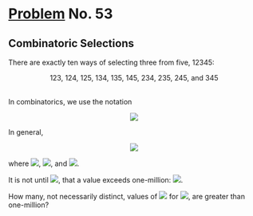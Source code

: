 # [Problem](https://projecteuler.net/problem=53) No. 53

## Combinatoric Selections

There are exactly ten ways of selecting three from five, 12345:

<div align="center">
123, 124, 125, 134, 135, 145, 234, 235, 245, and 345
</div>
<br>

In combinatorics, we use the notation

<div align="center"><img style="background: white;" src="https://render.githubusercontent.com/render/math?math=%5Cdisplaystyle%20%5Cbinom%205%203%20%3D%2010%0D"></div>

<!-- LaTeX Format
$$
\displaystyle \binom 5 3 = 10
$$ --> 

In general, 

<div align="center"><img style="background: white;" src="https://render.githubusercontent.com/render/math?math=%5Cdisplaystyle%20%5Cbinom%20n%20r%20%3D%20%5Cdfrac%7Bn!%7D%7Br!(n-r)!%7D%0D"></div>

<!-- LaTeX Format 
$$
\displaystyle \binom n r = \dfrac{n!}{r!(n-r)!}
$$ --> 

where <img style="background: white;" src="https://render.githubusercontent.com/render/math?math=r%20%5Cle%20n%0D">, <img style="background: white;" src="https://render.githubusercontent.com/render/math?math=n!%20%3D%20n%20%5Ctimes%20(n-1)%20%5Ctimes%20...%20%5Ctimes%203%20%5Ctimes%202%20%5Ctimes%201%0D">, and <img style="background: white;" src="https://render.githubusercontent.com/render/math?math=0!%20%3D%201%0D">.

<!-- $$
n! = n \times (n-1) \times ... \times 3 \times 2 \times 1
$$ --> 

<!-- $$
0! = 1
$$ --> 

<!-- $$
r \le n
$$ --> 

It is not until <img style="background: white;" src="https://render.githubusercontent.com/render/math?math=n=23">, that a value exceeds one-million: <img style="background: white;" src="https://render.githubusercontent.com/render/math?math=%5Cdisplaystyle%20%5Cbinom%20%7B23%7D%20%7B10%7D%20%3D%201144066%0D">.

<!-- $$
\displaystyle \binom {23} {10} = 1144066
$$ --> 



<!-- $$
{23 \choose 10} = 1144066
$$ -->

How many, not necessarily distinct, values of <img style="background: white;" src="https://render.githubusercontent.com/render/math?math=%5Cdisplaystyle%20%5Cbinom%20n%20r%0D"> for <img style="background: white;" src="https://render.githubusercontent.com/render/math?math=1%20%5Cle%20n%20%5Cle%20100%0D">, are greater than one-million?

<!-- $$
\displaystyle \binom n r
$$ --> 

<!-- $$
1 \le n \le 100
$$ -->
